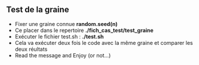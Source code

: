 
## Test de la graine

 - Fixer une graine connue __random.seed(n)__
 - Ce placer dans le repertoire __./fich_cas_test/test_graine__
 - Exécuter le fichier test.sh : __./test.sh__
 - Cela va exécuter deux fois le code avec la même graine et comparer les deux réultats
 - Read the message and Enjoy (or not...)